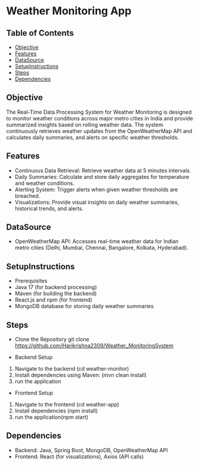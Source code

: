 # Weather Monitoring App

## Table of Contents
- [Objective](#objective)
- [Features](#features)
- [DataSource](#DataSource)
- [SetupInstructions](#setupinstructions)
- [Steps](#Steps)
- [Dependencies](#dependencies)


## Objective
The Real-Time Data Processing System for Weather Monitoring is designed to monitor weather conditions across major metro cities in India and provide summarized insights based on rolling weather data. The system continuously retrieves weather updates from the OpenWeatherMap API and calculates daily summaries, and alerts on specific weather thresholds.

## Features
- Continuous Data Retrieval: Retrieve weather data at 5 minutes intervals.
- Daily Summaries: Calculate and store daily aggregates for temperature and weather conditions.
- Alerting System: Trigger alerts when given weather thresholds are breached.
- Visualizations: Provide visual insights on daily weather summaries, historical trends, and alerts.

## DataSource
- OpenWeatherMap API: Accesses real-time weather data for Indian metro cities (Delhi, Mumbai, Chennai, Bangalore, Kolkata, Hyderabad).

## SetupInstructions
- Prerequisites
- Java 17 (for backend processing)
- Maven (for building the backend)
- React.js and npm (for frontend)
- MongoDB database for storing daily weather summaries

## Steps
- Clone the Repository
git clone https://github.com/Harikrishna2309/Weather_MonitoringSystem

- Backend Setup
 1) Navigate to the backend (cd weather-monitor)
 2) Install dependencies using Maven:
(mvn clean install)
3) run the application

- Frontend Setup
1) Navigate to the frontend (cd weather-app)
2) Install dependencies (npm install)
3) run the application(npm start)

## Dependencies
- Backend: Java, Spring Boot, MongoDB, OpenWeatherMap API
- Frontend: React (for visualizations), Axios (API calls)